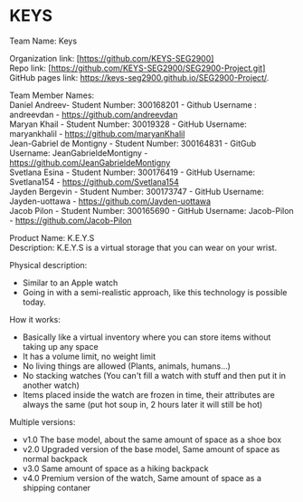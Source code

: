 KEYS
======

Team Name: Keys

Organization link: [https://github.com/KEYS-SEG2900] <br />
Repo link: [https://github.com/KEYS-SEG2900/SEG2900-Project.git] <br/>
GitHub pages link: https://keys-seg2900.github.io/SEG2900-Project/.

Team Member Names:<br />
Daniel Andreev- Student Number: 300168201 - Github Username : andreevdan - https://github.com/andreevdan <br />
Maryan Khail - Student Number: 30019328 - GitHub Username: maryankhalil - https://github.com/maryanKhalil <br /> 
Jean-Gabriel de Montigny - Student Number: 300164831 - GitGub Username: JeanGabrieldeMontigny - https://github.com/JeanGabrieldeMontigny <br />
Svetlana Esina - Student Number: 300176419 - GitHub Username: Svetlana154 - https://github.com/Svetlana154 <br />
Jayden Bergevin - Student Number: 300173747 - GitHub Username: Jayden-uottawa - https://github.com/Jayden-uottawa<br />
Jacob Pilon - Student Number: 300165690 - GitHub Username: Jacob-Pilon -  https://github.com/Jacob-Pilon<br />

Product Name: K.E.Y.S <br />
Description: K.E.Y.S is a virtual storage that you can wear on your wrist.

Physical description:
- Similar to an Apple watch
- Going in with a semi-realistic approach, like this technology is possible today.

How it works:
- Basically like a virtual inventory where you can store items without taking up any space
- It has a volume limit, no weight limit
- No living things are allowed (Plants, animals, humans...)
- No stacking watches (You can't fill a watch with stuff and then put it in another watch)
- Items placed inside the watch are frozen in time, their attributes are always the same (put hot soup in, 2 hours later it will still be hot)

Multiple versions:
- v1.0 The base model, about the same amount of space as a shoe box
- v2.0 Upgraded version of the base model, Same amount of space as normal backpack
- v3.0 Same amount of space as a hiking backpack 
- v4.0 Premium version of the watch, Same amount of space as a shipping contaner
